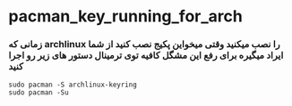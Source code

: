 # pacman_key_running_for_arch

### زمانی که archlinux را نصب میکنید وقتی میخواین پکیج نصب کنید از شما ایراد میگیره برای رفع این مشگل کافیه توی ترمینال دستور های زیر رو اجرا کنید

```
sudo pacman -S archlinux-keyring
sudo pacman -Su
```
